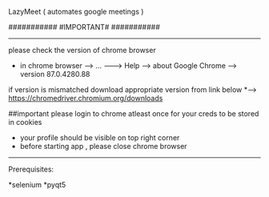 LazyMeet ( automates google meetings )

###########
#IMPORTANT#
###########

-----------------------------------------------------------------------------------------------------------------------------------------------------------------------------------------------------------
please check the version of chrome browser 
* in chrome browser --> ... ---> Help --> about Google Chrome --> version 87.0.4280.88

if version is mismatched download appropriate version from link below
*--> https://chromedriver.chromium.org/downloads

##important please login to chrome atleast once  for your creds to be stored in cookies 
* your profile should be visible on top right corner 
* before starting app , please close chrome browser 
-----------------------------------------------------------------------------------------------------------------------------------------------------------------------------------------------------------------

Prerequisites:

*selenium 
*pyqt5
